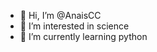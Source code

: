 - 👋 Hi, I’m @AnaisCC
- 👀 I’m interested in science
- 🌱 I’m currently learning python

<!---
AnaisCC/AnaisCC is a ✨ special ✨ repository because its `README.md` (this file) appears on your GitHub profile.
You can click the Preview link to take a look at your changes.
--->
